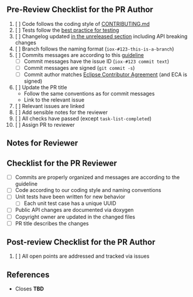 ## Pre-Review Checklist for the PR Author

1. [ ] Code follows the coding style of [CONTRIBUTING.md][contributing]
1. [ ] Tests follow the [best practice for testing][testing]
1. [ ] Changelog updated [in the unreleased section][changelog] including API breaking changes
1. [ ] Branch follows the naming format (`iox-#123-this-is-a-branch`)
1. [ ] Commits messages are according to this [guideline][commit-guidelines]
    - [ ] Commit messages have the issue ID (`iox-#123 commit text`)
    - [ ] Commit messages are signed (`git commit -s`)
    - [ ] Commit author matches [Eclipse Contributor Agreement][eca] (and ECA is signed)
1. [ ] Update the PR title
   - Follow the same conventions as for commit messages
   - Link to the relevant issue
1. [ ] Relevant issues are linked
1. [ ] Add sensible notes for the reviewer
1. [ ] All checks have passed (except `task-list-completed`)
1. [ ] Assign PR to reviewer

[commit-guidelines]: https://tbaggery.com/2008/04/19/a-note-about-git-commit-messages.html
[eca]: http://www.eclipse.org/legal/ECA.php
[contributing]: https://github.com/eclipse-iceoryx/iceoryx/blob/master/CONTRIBUTING.md#coding-style
[testing]: https://github.com/eclipse-iceoryx/iceoryx/blob/master/doc/website/advanced/best-practice-for-testing.md
[changelog]: https://github.com/eclipse-iceoryx/iceoryx/blob/master/doc/website/release-notes/iceoryx-unreleased.md

## Notes for Reviewer
<!-- Items in addition to the checklist below that the reviewer should look for -->

## Checklist for the PR Reviewer

- [ ] Commits are properly organized and messages are according to the guideline
- [ ] Code according to our coding style and naming conventions
- [ ] Unit tests have been written for new behavior
    - [ ] Each unit test case has a unique UUID
- [ ] Public API changes are documented via doxygen
- [ ] Copyright owner are updated in the changed files
- [ ] PR title describes the changes

## Post-review Checklist for the PR Author

1. [ ] All open points are addressed and tracked via issues

## References

- Closes **TBD**
